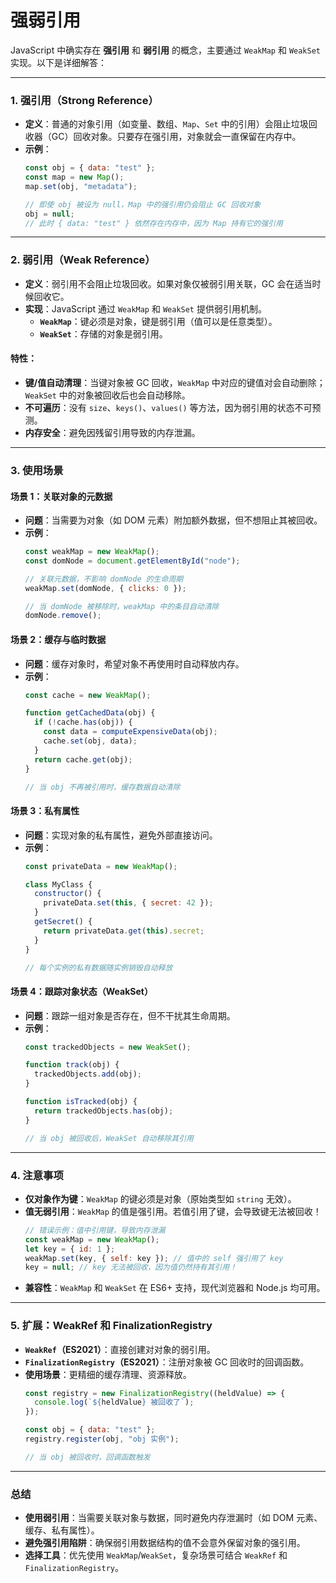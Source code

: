# 强弱引用
JavaScript 中确实存在 **强引用** 和 **弱引用** 的概念，主要通过 `WeakMap` 和 `WeakSet` 实现。以下是详细解答：

---

### 1. **强引用（Strong Reference）**
- **定义**：普通的对象引用（如变量、数组、`Map`、`Set` 中的引用）会阻止垃圾回收器（GC）回收对象。只要存在强引用，对象就会一直保留在内存中。
- **示例**：
  ```javascript
  const obj = { data: "test" };
  const map = new Map();
  map.set(obj, "metadata");

  // 即使 obj 被设为 null，Map 中的强引用仍会阻止 GC 回收对象
  obj = null;
  // 此时 { data: "test" } 依然存在内存中，因为 Map 持有它的强引用
  ```

---

### 2. **弱引用（Weak Reference）**
- **定义**：弱引用不会阻止垃圾回收。如果对象仅被弱引用关联，GC 会在适当时候回收它。
- **实现**：JavaScript 通过 `WeakMap` 和 `WeakSet` 提供弱引用机制。
  - **`WeakMap`**：键必须是对象，键是弱引用（值可以是任意类型）。
  - **`WeakSet`**：存储的对象是弱引用。

#### 特性：
- **键/值自动清理**：当键对象被 GC 回收，`WeakMap` 中对应的键值对会自动删除；`WeakSet` 中的对象被回收后也会自动移除。
- **不可遍历**：没有 `size`、`keys()`、`values()` 等方法，因为弱引用的状态不可预测。
- **内存安全**：避免因残留引用导致的内存泄漏。

---

### 3. **使用场景**
#### **场景 1：关联对象的元数据**
- **问题**：当需要为对象（如 DOM 元素）附加额外数据，但不想阻止其被回收。
- **示例**：
  ```javascript
  const weakMap = new WeakMap();
  const domNode = document.getElementById("node");

  // 关联元数据，不影响 domNode 的生命周期
  weakMap.set(domNode, { clicks: 0 });

  // 当 domNode 被移除时，weakMap 中的条目自动清除
  domNode.remove();
  ```

#### **场景 2：缓存与临时数据**
- **问题**：缓存对象时，希望对象不再使用时自动释放内存。
- **示例**：
  ```javascript
  const cache = new WeakMap();

  function getCachedData(obj) {
    if (!cache.has(obj)) {
      const data = computeExpensiveData(obj);
      cache.set(obj, data);
    }
    return cache.get(obj);
  }

  // 当 obj 不再被引用时，缓存数据自动清除
  ```

#### **场景 3：私有属性**
- **问题**：实现对象的私有属性，避免外部直接访问。
- **示例**：
  ```javascript
  const privateData = new WeakMap();

  class MyClass {
    constructor() {
      privateData.set(this, { secret: 42 });
    }
    getSecret() {
      return privateData.get(this).secret;
    }
  }

  // 每个实例的私有数据随实例销毁自动释放
  ```

#### **场景 4：跟踪对象状态（WeakSet）**
- **问题**：跟踪一组对象是否存在，但不干扰其生命周期。
- **示例**：
  ```javascript
  const trackedObjects = new WeakSet();

  function track(obj) {
    trackedObjects.add(obj);
  }

  function isTracked(obj) {
    return trackedObjects.has(obj);
  }

  // 当 obj 被回收后，WeakSet 自动移除其引用
  ```

---

### 4. **注意事项**
- **仅对象作为键**：`WeakMap` 的键必须是对象（原始类型如 `string` 无效）。
- **值无弱引用**：`WeakMap` 的值是强引用。若值引用了键，会导致键无法被回收！
  ```javascript
  // 错误示例：值中引用键，导致内存泄漏
  const weakMap = new WeakMap();
  let key = { id: 1 };
  weakMap.set(key, { self: key }); // 值中的 self 强引用了 key
  key = null; // key 无法被回收，因为值仍然持有其引用！
  ```
- **兼容性**：`WeakMap` 和 `WeakSet` 在 ES6+ 支持，现代浏览器和 Node.js 均可用。

---

### 5. **扩展：WeakRef 和 FinalizationRegistry**
- **`WeakRef`（ES2021）**：直接创建对对象的弱引用。
- **`FinalizationRegistry`（ES2021）**：注册对象被 GC 回收时的回调函数。
- **使用场景**：更精细的缓存清理、资源释放。
  ```javascript
  const registry = new FinalizationRegistry((heldValue) => {
    console.log(`${heldValue} 被回收了`);
  });

  const obj = { data: "test" };
  registry.register(obj, "obj 实例");

  // 当 obj 被回收时，回调函数触发
  ```

---

### 总结
- **使用弱引用**：当需要关联对象与数据，同时避免内存泄漏时（如 DOM 元素、缓存、私有属性）。
- **避免强引用陷阱**：确保弱引用数据结构的值不会意外保留对象的强引用。
- **选择工具**：优先使用 `WeakMap`/`WeakSet`，复杂场景可结合 `WeakRef` 和 `FinalizationRegistry`。
